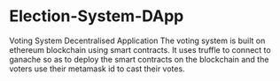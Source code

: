 # Election-System-DApp
Voting System Decentralised Application
The voting system is built on ethereum blockchain using smart contracts. It uses truffle to connect to ganache so as to
deploy the smart contracts on the blockchain and the voters use their metamask id to cast their votes.

